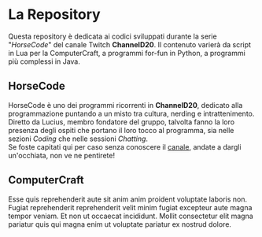 # La Repository
Questa repository è dedicata ai codici sviluppati durante la serie "*HorseCode*" del canale Twitch **ChannelD20**. Il contenuto varierà da script in Lua per la ComputerCraft, a programmi for-fun in Python, a programmi più complessi in Java.

## HorseCode
HorseCode è uno dei programmi ricorrenti in **ChannelD20**, dedicato alla programmazione puntando a un misto tra cultura, nerding e intrattenimento.   
Diretto da Lucius, membro fondatore del gruppo, talvolta fanno la loro presenza degli ospiti che portano il loro tocco al programma, sia nelle sezioni *Coding* che nelle sessioni *Chatting*.   
Se foste capitati qui per caso senza conoscere il [canale](https://twitch.tv/channeld20), andate a dargli un'occhiata, non ve ne pentirete!   

## ComputerCraft
Esse quis reprehenderit aute sit anim anim proident voluptate laboris non. Fugiat reprehenderit reprehenderit velit minim fugiat excepteur aute magna tempor veniam. Et non ut occaecat incididunt. Mollit consectetur elit magna pariatur quis qui magna enim ut voluptate pariatur ex nostrud dolore.